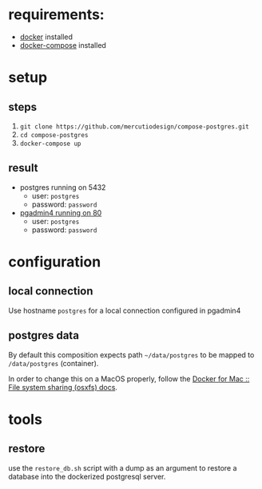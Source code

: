 # requirements:
* [docker](https://docs.docker.com/engine/installation/) installed
* [docker-compose](https://docs.docker.com/compose/install/) installed

# setup

## steps
1. `git clone https://github.com/mercutiodesign/compose-postgres.git`
2. `cd compose-postgres`
3. `docker-compose up`

## result
* postgres running on 5432
  * user: `postgres`
  * password: `password`
* [pgadmin4 running on 80](http://localhost/)
  * user: `postgres`
  * password: `password`

# configuration

## local connection

Use hostname `postgres` for a local connection configured in pgadmin4

## postgres data

By default this composition expects path `~/data/postgres` to be mapped to `/data/postgres` (container).

In order to change this on a MacOS properly, follow the [Docker for Mac :: File system sharing (osxfs) docs](https://docs.docker.com/docker-for-mac/osxfs/#namespaces).


# tools

## restore

use the `restore_db.sh` script with a dump as an argument to restore a database into the dockerized postgresql server.
